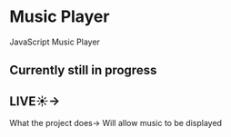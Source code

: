 # Music Player
 JavaScript Music Player

## Currently still in progress

## LIVE☀->

What the project does-> Will allow music to be displayed
